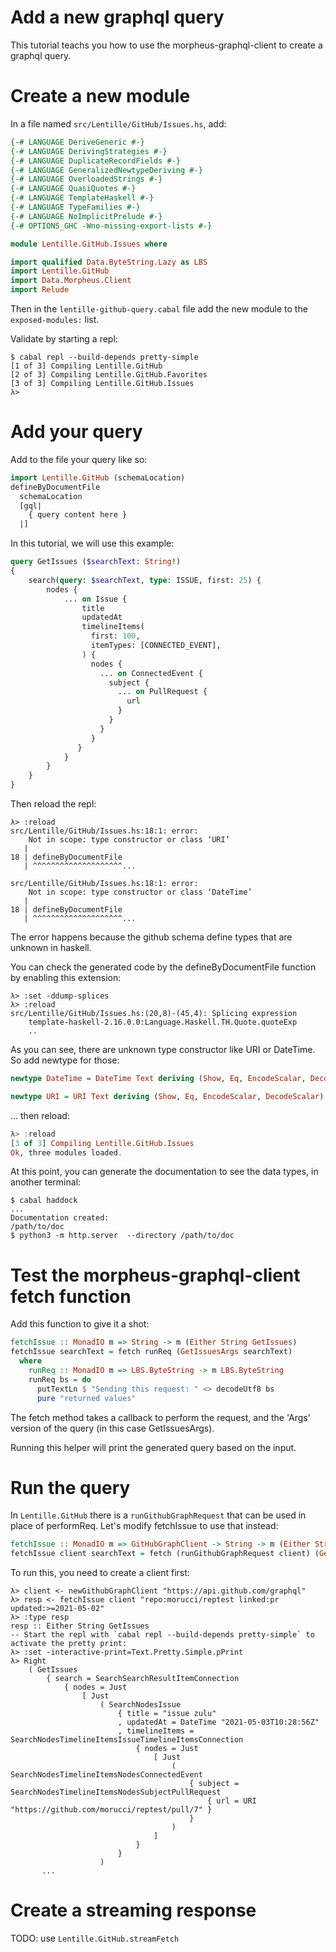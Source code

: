 Add a new graphql query
=======================

This tutorial teachs you how to use the morpheus-graphql-client to create a graphql query.

# Create a new module

In a file named `src/Lentille/GitHub/Issues.hs`, add:

```haskell
{-# LANGUAGE DeriveGeneric #-}
{-# LANGUAGE DerivingStrategies #-}
{-# LANGUAGE DuplicateRecordFields #-}
{-# LANGUAGE GeneralizedNewtypeDeriving #-}
{-# LANGUAGE OverloadedStrings #-}
{-# LANGUAGE QuasiQuotes #-}
{-# LANGUAGE TemplateHaskell #-}
{-# LANGUAGE TypeFamilies #-}
{-# LANGUAGE NoImplicitPrelude #-}
{-# OPTIONS_GHC -Wno-missing-export-lists #-}

module Lentille.GitHub.Issues where

import qualified Data.ByteString.Lazy as LBS
import Lentille.GitHub
import Data.Morpheus.Client
import Relude
```

Then in the `lentille-github-query.cabal` file add the new module to the
`exposed-modules:` list.

Validate by starting a repl:

```ShellSession
$ cabal repl --build-depends pretty-simple
[1 of 3] Compiling Lentille.GitHub
[2 of 3] Compiling Lentille.GitHub.Favorites
[3 of 3] Compiling Lentille.GitHub.Issues
λ>
```

# Add your query

Add to the file your query like so:

```haskell
import Lentille.GitHub (schemaLocation)
defineByDocumentFile
  schemaLocation
  [gql|
    { query content here }
  |]
```

In this tutorial, we will use this example:

```graphql
query GetIssues ($searchText: String!)
{
    search(query: $searchText, type: ISSUE, first: 25) {
        nodes {
            ... on Issue {
                title
                updatedAt
                timelineItems(
                  first: 100,
                  itemTypes: [CONNECTED_EVENT],
                ) {
                  nodes {
                    ... on ConnectedEvent {
                      subject {
                        ... on PullRequest {
                          url
                        }
                      }
                    }
                  }
               }
            }
        }
    }
}
```

Then reload the repl:

```ShellSession
λ> :reload
src/Lentille/GitHub/Issues.hs:18:1: error:
    Not in scope: type constructor or class ‘URI’
   |
18 | defineByDocumentFile
   | ^^^^^^^^^^^^^^^^^^^^...

src/Lentille/GitHub/Issues.hs:18:1: error:
    Not in scope: type constructor or class ‘DateTime’
   |
18 | defineByDocumentFile
   | ^^^^^^^^^^^^^^^^^^^^...
```

The error happens because the github schema define types that are unknown in haskell.

You can check the generated code by the defineByDocumentFile function by enabling this extension:

```ShesllSession
λ> :set -ddump-splices
λ> :reload
src/Lentille/GitHub/Issues.hs:(20,8)-(45,4): Splicing expression
    template-haskell-2.16.0.0:Language.Haskell.TH.Quote.quoteExp
    ..
```

As you can see, there are unknown type constructor like URI or DateTime. So add newtype for those:

```haskell
newtype DateTime = DateTime Text deriving (Show, Eq, EncodeScalar, DecodeScalar)

newtype URI = URI Text deriving (Show, Eq, EncodeScalar, DecodeScalar)
```

... then reload:

```haskell
λ> :reload
[3 of 3] Compiling Lentille.GitHub.Issues
Ok, three modules loaded.
```

At this point, you can generate the documentation to see the data types, in another terminal:

```ShellSession
$ cabal haddock
...
Documentation created:
/path/to/doc
$ python3 -m http.server  --directory /path/to/doc
```

# Test the morpheus-graphql-client fetch function

Add this function to give it a shot:

```haskell
fetchIssue :: MonadIO m => String -> m (Either String GetIssues)
fetchIssue searchText = fetch runReq (GetIssuesArgs searchText)
  where
    runReq :: MonadIO m => LBS.ByteString -> m LBS.ByteString
    runReq bs = do
      putTextLn $ "Sending this request: " <> decodeUtf8 bs
      pure "returned values"
```

The fetch method takes a callback to perform the request,
and the 'Args' version of the query (in this case GetIssuesArgs).

Running this helper will print the generated query based on the input.

# Run the query

In `Lentille.GitHub` there is a `runGithubGraphRequest` that can be used in place of performReq.
Let's modify fetchIssue to use that instead:

```haskell
fetchIssue :: MonadIO m => GitHubGraphClient -> String -> m (Either String GetIssues)
fetchIssue client searchText = fetch (runGithubGraphRequest client) (GetIssuesArgs searchText "")
```

To run this, you need to create a client first:

```ShellSesion
λ> client <- newGithubGraphClient "https://api.github.com/graphql"
λ> resp <- fetchIssue client "repo:morucci/reptest linked:pr updated:>=2021-05-02"
λ> :type resp
resp :: Either String GetIssues
-- Start the repl with `cabal repl --build-depends pretty-simple` to activate the pretty print:
λ> :set -interactive-print=Text.Pretty.Simple.pPrint
λ> Right
    ( GetIssues
        { search = SearchSearchResultItemConnection
            { nodes = Just
                [ Just
                    ( SearchNodesIssue
                        { title = "issue zulu"
                        , updatedAt = DateTime "2021-05-03T10:28:56Z"
                        , timelineItems = SearchNodesTimelineItemsIssueTimelineItemsConnection
                            { nodes = Just
                                [ Just
                                    ( SearchNodesTimelineItemsNodesConnectedEvent
                                        { subject = SearchNodesTimelineItemsNodesSubjectPullRequest
                                            { url = URI "https://github.com/morucci/reptest/pull/7" }
                                        }
                                    )
                                ]
                            }
                        }
                    )
       ...
```

# Create a streaming response

TODO: use `Lentille.GitHub.streamFetch`
